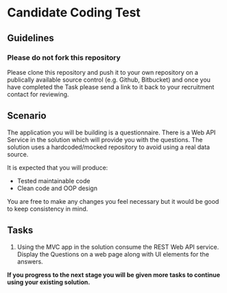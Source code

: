 # Candidate Coding Test

## Guidelines
### Please do not fork this repository
Please clone this repository and push it to your own repository on a publically available source control (e.g. Github, Bitbucket) and once you have completed the Task please send a link to it back to your recruitment contact for reviewing.


## Scenario
The application you will be building is a questionnaire. There is a Web API Service in the solution which will provide you with the questions. The solution uses a hardcoded/mocked repository to avoid using a real data source.

It is expected that you will produce:
* Tested maintainable code
* Clean code and OOP design

You are free to make any changes you feel necessary but it would be good to keep consistency in mind.

## Tasks
1. Using the MVC app in the solution consume the REST Web API service. Display the Questions on a web page along with UI elements for the answers.


**If you progress to the next stage you will be given more tasks to continue using your existing solution.**

